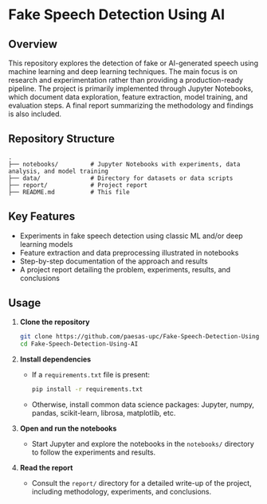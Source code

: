 # Fake Speech Detection Using AI

## Overview

This repository explores the detection of fake or AI-generated speech using machine learning and deep learning techniques. The main focus is on research and experimentation rather than providing a production-ready pipeline. The project is primarily implemented through Jupyter Notebooks, which document data exploration, feature extraction, model training, and evaluation steps. A final report summarizing the methodology and findings is also included.

## Repository Structure

```
.
├── notebooks/         # Jupyter Notebooks with experiments, data analysis, and model training
├── data/              # Directory for datasets or data scripts
├── report/            # Project report
├── README.md          # This file
```

## Key Features

- Experiments in fake speech detection using classic ML and/or deep learning models
- Feature extraction and data preprocessing illustrated in notebooks
- Step-by-step documentation of the approach and results
- A project report detailing the problem, experiments, results, and conclusions

## Usage

1. **Clone the repository**
   ```bash
   git clone https://github.com/paesas-upc/Fake-Speech-Detection-Using-AI.git
   cd Fake-Speech-Detection-Using-AI
   ```

2. **Install dependencies**
   - If a `requirements.txt` file is present:
     ```bash
     pip install -r requirements.txt
     ```
   - Otherwise, install common data science packages: Jupyter, numpy, pandas, scikit-learn, librosa, matplotlib, etc.

3. **Open and run the notebooks**
   - Start Jupyter and explore the notebooks in the `notebooks/` directory to follow the experiments and results.

4. **Read the report**
   - Consult the `report/` directory for a detailed write-up of the project, including methodology, experiments, and conclusions.

